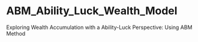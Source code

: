 # ABM_Ability_Luck_Wealth_Model
Exploring Wealth Accumulation with a Ability-Luck Perspective: Using ABM Method
